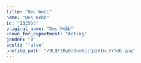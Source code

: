 ```yaml
---
title: "Des Webb"
name: "Des Webb"
id: "132539"
original_name: "Des Webb"
known_for_department: "Acting"
gender: "0"
adult: "false"
profile_path: "/9LQF2DgQdGnmRozIp2X1bj8YYd6.jpg"
---
```

